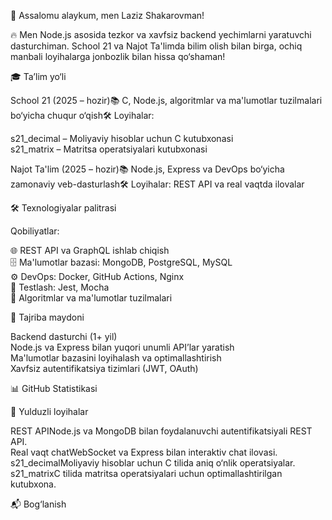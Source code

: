 🚀 Assalomu alaykum, men Laziz Shakarovman!

🔥 Men Node.js asosida tezkor va xavfsiz backend yechimlarni yaratuvchi dasturchiman. School 21 va Najot Ta'limda bilim olish bilan birga, ochiq manbali loyihalarga jonbozlik bilan hissa qo‘shaman!

🎓 Ta’lim yo‘li

School 21 (2025 – hozir)📚 C, Node.js, algoritmlar va ma'lumotlar tuzilmalari bo‘yicha chuqur o‘qish🛠 Loyihalar:  

s21_decimal – Moliyaviy hisoblar uchun C kutubxonasi  
s21_matrix – Matritsa operatsiyalari kutubxonasi


Najot Ta'lim (2025 – hozir)📚 Node.js, Express va DevOps bo‘yicha zamonaviy veb-dasturlash🛠 Loyihalar: REST API va real vaqtda ilovalar



🛠 Texnologiyalar palitrasi

  
  
  
  
  
  


Qobiliyatlar:  

🌐 REST API va GraphQL ishlab chiqish  
🗄 Ma'lumotlar bazasi: MongoDB, PostgreSQL, MySQL  
⚙️ DevOps: Docker, GitHub Actions, Nginx  
🧪 Testlash: Jest, Mocha  
🧠 Algoritmlar va ma'lumotlar tuzilmalari


💼 Tajriba maydoni

Backend dasturchi (1+ yil)  
Node.js va Express bilan yuqori unumli API’lar yaratish  
Ma'lumotlar bazasini loyihalash va optimallashtirish  
Xavfsiz autentifikatsiya tizimlari (JWT, OAuth)




📊 GitHub Statistikasi

  
  
  



🌟 Yulduzli loyihalar

REST APINode.js va MongoDB bilan foydalanuvchi autentifikatsiyali REST API.  
Real vaqt chatWebSocket va Express bilan interaktiv chat ilovasi.  
s21_decimalMoliyaviy hisoblar uchun C tilida aniq o‘nlik operatsiyalar.  
s21_matrixC tilida matritsa operatsiyalari uchun optimallashtirilgan kutubxona.


📬 Bog‘lanish

  
  



